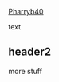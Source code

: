 
[Pharryb40](gregorycrane.github.io/perstreebanks/vocabulary-pharr40.html)

text

## header2

more stuff
